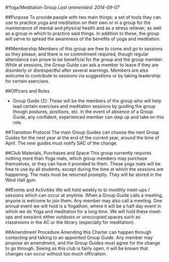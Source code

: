 #Yoga/Meditation Group
*Last ammended: 2014-09-07*

##Purpose
To provide people with two main things: a set of tools they can use to practice yoga and meditation on their own or in a group for the maintenance of mental and physical health and as a stress reliever, as well as a group in which to practice said things. In addition to these, the group will serve to spread the awareness of the benefits of yoga and meditation.

##Membership
Members of this group are free to come and go to sessions as they please, and there is no commitment required, though regular attendance can prove to be beneficial for the group and the group member. While at sessions, the Group Guide can ask a member to leave if they are disorderly or disrespectful after several warnings. Members are also welcome to contribute to sessions via suggestions or by taking leadership for certain exercises.

##Officers and Roles
* Group Guide (2): These will be the members of the group who will help lead certain exercises and meditation sessions by guiding the group though postures, positions, etc. In the event of absence of a Group Guide, any confident, experienced member can step up and take on this role.

##Transition Protocol
The main Group Guides can choose the next Group Guides for the next year at the end of the current year, around the time of April. The new guides must notify SAC of the change.

##Club Materials, Purchases and Space
This group currently requires nothing more than Yoga mats, which group members may purchase themselves, or they can have it provided to them. These yoga mats will be free to use by all students, except during the time at which the sessions are happening. The mats must be returned promptly. They will be stored in the West Hall gym.

##Events and Activities
We will hold weekly to bi monthly meet-ups / sessions which can occur at anytime. When a Group Guide calls a meeting, anyone is welcome to join them. Any member may also call a meeting. One annual event we will hold is a Yogathon, where it will be a half day event in which we do Yoga and meditation for a long time. We will hold these meet-ups and sessions either outdoors or unoccupied spaces such as classrooms in the AC or the library (especially for meditation).

##Amendment Procedure
Amending this Charter can happen through contacting and talking to an appointed Group Guide. Any member may propose an amendment, and the Group Guides must agree for the change to go through. Seeing as this club is fairly open, it will be known that changes can occur without too much officialism.
